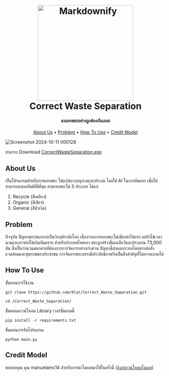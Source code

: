 
<h1 align="center">
  <br>
  <a><img src="https://github.com/user-attachments/assets/309815da-d07e-4009-ac66-3c189585a9f5" alt="Markdownify" width="300"></a>
  <br>
  Correct Waste Separation
  <br>
</h1>

<h4 align="center">มาแยกขยะอย่างถูกต้องกันเถอะ</h4>

<p align="center">
  <a href="#about-us">About Us</a> •
   <a href="#problem">Problem</a> •
  <a href="#how-to-use">How To Use</a> •
  <a href="#credit-model">Credit Model</a> 
</p>

![Screenshot 2024-10-11 000128](https://github.com/user-attachments/assets/99fc65d8-e89c-4a1c-820f-a50ef2060236)

สามารถ Download  [CorrectWasteSeparation.exe](https://drive.google.com/file/d/1r2tVemzv6KYna0IsHxPgiL5fkqePvhs5/view?usp=sharing)

## About Us
เป็นโปรแกรมสำหรับการแยกขยะ ให้แก่น้องๆอนุบาลและประถม โดยใช้ AI ในการคัดแยก เพื่อให้สามารถหาผลลัพธ์ที่ดีที่สุด สามารถขยะได้ 3 ประเภท 
ได้แก่
 1. Recycle (สีเหลือง)
 2. Organic (สีเขียว)
 3. General (สีน้ำเงิน)



## Problem
ปัจจุบัน ปัญหาขยะล้นกลายเป็นวิกฤติระดับโลก เนื่องจากการแยกขยะไม่เพียงทำได้ยาก แต่ยังใช้เวลานานและอาจก่อให้เกิดอันตราย สำหรับประเทศไทยเอง ขยะถูกสร้างขึ้นเฉลี่ยวันละประมาณ 73,000 ตัน ซึ่งเป็นจำนวนมหาศาลที่ต้องการการจัดการอย่างเร่งด่วน ปัญหานี้ส่งผลกระทบโดยตรงต่อสิ่งแวดล้อมและสุขภาพของประชาชน การจัดการขยะอย่างมีประสิทธิภาพจึงเป็นสิ่งสำคัญที่ไม่อาจละเลยได้

## How To Use
ขั้นตอนการใช้งาน
```
git clone https://github.com/9lut/Correct_Waste_Separation.git
```
```
cd /Correct_Waste_Separation/
```
ขั้นตอนดาวน์โหลด Library เวอร์ชั่นตามนี้
```
pip install -r requirements.txt
```
ขั้นตอนการรันโปรแกรม
```
python main.py
```

## Credit Model
ขอขอบคุณ คุณ manuelamc14 สำหรับการนำโมเดลมาใช้ในครั้งนี้
([ลิงก์ดาวน์โหลดโมเดล](https://github.com/manuelamc14/waste-classification-model/blob/main/final_model_weights.hdf5))
